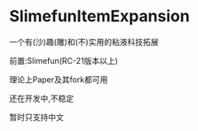 # SlimefunItemExpansion
一个有(沙)趣(雕)和(不)实用的粘液科技拓展

前置:Slimefun(RC-21版本以上)

理论上Paper及其fork都可用

还在开发中,不稳定

暂时只支持中文
